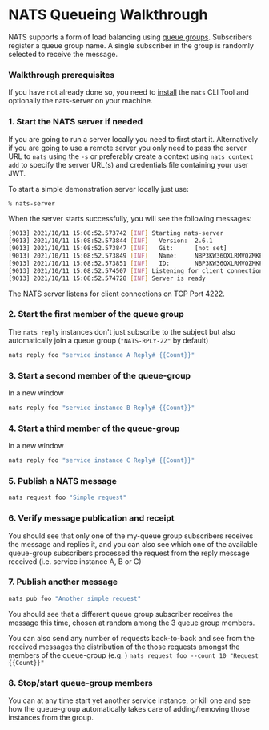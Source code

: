 # NATS Queueing Walkthrough

NATS supports a form of load balancing using [queue groups](../nats-concepts/queue.md). Subscribers register a queue group name. A single subscriber in the group is randomly selected to receive the message.

### Walkthrough prerequisites

If you have not already done so, you need to [install](/walkthrough/walkthrough_setup.md) the `nats` CLI Tool and optionally the nats-server on your machine.

### 1. Start the NATS server if needed

If you are going to run a server locally you need to first start it. Alternatively if you are going to use a remote server you only need to pass the server URL to `nats` using the `-s` or preferably create a context using `nats context add` to specify the server URL(s) and credentials file containing your user JWT.

To start a simple demonstration server locally just use:

```bash
% nats-server
```

When the server starts successfully, you will see the following messages:

```bash
[9013] 2021/10/11 15:08:52.573742 [INF] Starting nats-server
[9013] 2021/10/11 15:08:52.573844 [INF]   Version:  2.6.1
[9013] 2021/10/11 15:08:52.573847 [INF]   Git:      [not set]
[9013] 2021/10/11 15:08:52.573849 [INF]   Name:     NBP3KW36QXLRMVQZMKPIMQHUT6TA23XX2W5Q3DFU2TFPWXWEASC4YU4Q
[9013] 2021/10/11 15:08:52.573851 [INF]   ID:       NBP3KW36QXLRMVQZMKPIMQHUT6TA23XX2W5Q3DFU2TFPWXWEASC4YU4Q
[9013] 2021/10/11 15:08:52.574507 [INF] Listening for client connections on 0.0.0.0:4222
[9013] 2021/10/11 15:08:52.574728 [INF] Server is ready
```

The NATS server listens for client connections on TCP Port 4222.

### 2. Start the first member of the queue group

The `nats reply` instances don't just subscribe to the subject but also automatically join a queue group (`"NATS-RPLY-22"` by default)

```bash
nats reply foo "service instance A Reply# {{Count}}"
```

### 3. Start a second member of the queue-group

In a new window

```bash
nats reply foo "service instance B Reply# {{Count}}"
```

### 4. Start a third member of the queue-group

In a new window

```bash
nats reply foo "service instance C Reply# {{Count}}"
```

### 5. Publish a NATS message

```bash
nats request foo "Simple request"
```

### 6. Verify message publication and receipt

You should see that only one of the my-queue group subscribers receives the message and replies it, and you can also see which one of the available queue-group subscribers processed the request from the reply message received (i.e. service instance A, B or C)

### 7. Publish another message

```bash
nats pub foo "Another simple request"
```

You should see that a different queue group subscriber receives the message this time, chosen at random among the 3 queue group members.

You can also send any number of requests back-to-back and see from the received messages the distribution of the those requests amongst the members of the queue-group (e.g. ) `nats request foo --count 10 "Request {{Count}}"`

### 8. Stop/start queue-group members

You can at any time start yet another service instance, or kill one and see how the queue-group automatically takes care of adding/removing those instances from the group.